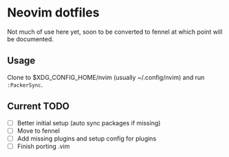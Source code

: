 # Neovim dotfiles

Not much of use here yet, soon to be converted to fennel at which point will be documented.

## Usage

Clone to $XDG_CONFIG_HOME/nvim (usually ~/.config/nvim) and run `:PackerSync`.

## Current TODO

- [ ] Better initial setup (auto sync packages if missing)
- [ ] Move to fennel
- [ ] Add missing plugins and setup config for plugins
- [ ] Finish porting .vim

